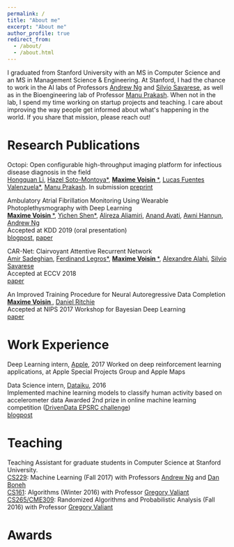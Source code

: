 ```yaml
---
permalink: /
title: "About me"
excerpt: "About me"
author_profile: true
redirect_from: 
  - /about/
  - /about.html
---
```


I graduated from Stanford University with an MS in Computer Science and an MS in Management Science & Engineering. At Stanford, I had the chance to work in the AI labs of Professors 
<a href="https://stanfordmlgroup.github.io/">Andrew Ng</a> and 
<a href="http://cvgl.stanford.edu/silvio/">Silvio Savarese</a>,
as well as in the Bioengineering lab of Professor 
<a href="http://web.stanford.edu/group/prakash-lab/cgi-bin/labsite/">Manu Prakash</a>.
When not in the lab, I spend my time working on startup projects and teaching.
I care about improving the way people get informed about what's happening in the world.
If you share that mission, please reach out!

Research Publications
======
Octopi: Open configurable high-throughput imaging platform for infectious disease diagnosis in the field  
<a href="https://biox.stanford.edu/people/hongquan-li">Hongquan Li</a>,
<a href="https://www.linkedin.com/in/hazel-soto-montoya-1740a451/">Hazel Soto-Montoya\*</a>, 
<a href="https://maximevo.github.io/"> <b>Maxime Voisin </b>\*</a>, 
<a href="https://www.linkedin.com/in/lucas-fuentes-valenzuela-ab7b51b2/?originalSubdomain=be/">Lucas Fuentes Valenzuela\*</a>, 
<a href="https://bioengineering.stanford.edu/people/manu-prakash/">Manu Prakash</a>.
In submission
<a href="https://www.biorxiv.org/content/10.1101/684423v1/">preprint</a>

Ambulatory Atrial Fibrillation Monitoring Using Wearable Photoplethysmography with Deep Learning  
<a href="https://maximevo.github.io/"><b>Maxime Voisin </b>\*</a>,
<a href="https://www.linkedin.com/in/yicheng-eddie-shen/">Yichen Shen\*</a>, 
<a href="https://www.linkedin.com/in/alireza-aliamiri-a5b0974/">Alireza Aliamiri</a>, 
<a href="https://www.linkedin.com/in/anand-avati-126b53a/">Anand Avati</a>, 
<a href="https://ai.stanford.edu/~awni/">Awni Hannun</a>, 
<a href="https://stanfordmlgroup.github.io/">Andrew Ng</a>  
Accepted at KDD 2019 (oral presentation)  
<a href="https://stanfordmlgroup.github.io/projects/ppg/">blogpost</a>, <a href="https://arxiv.org/abs/1811.07774"> paper </a>

CAR-Net: Clairvoyant Attentive Recurrent Network  
<a href="https://www.linkedin.com/in/amirabs/">Amir Sadeghian</a>, 
<a href="https://www.linkedin.com/in/ferdinand-legros-174ab154/">Ferdinand Legros\*</a>, 
<a href="https://maximevo.github.io/"><b>Maxime Voisin </b>\*</a>,
<a href="http://web.stanford.edu/~alahi/">Alexandre Alahi</a>, 
<a href="http://cvgl.stanford.edu/silvio/">Silvio Savarese</a>  
Accepted at ECCV 2018  
<a href="http://openaccess.thecvf.com/content_ECCV_2018/papers/Amir_Sadeghian_CAR-Net_Clairvoyant_Attentive_ECCV_2018_paper.pdf">paper</a>  

An Improved Training Procedure for Neural Autoregressive Data Completion  
<a href="https://maximevo.github.io/"><b>Maxime Voisin </b></a>, 
<a href="https://dritchie.github.io/">Daniel Ritchie</a>  
Accepted at NIPS 2017 Workshop for Bayesian Deep Learning  
<a href="http://bayesiandeeplearning.org/2017/papers/74.pdf">paper</a>  

Work Experience
======
Deep Learning intern, <a href="https://www.apple.com/">Apple</a>, 2017 
Worked on deep reinforcement learning applications, at Apple Special Projects Group and Apple Maps

Data Science intern, <a href="https://www.dataiku.com/">Dataiku</a>, 2016  
Implemented machine learning models to classify human activity based on accelerometer data
Awarded 2nd prize in online machine learning competition (<a href="https://www.drivendata.org/competitions/42/senior-data-science-safe-aging-with-sphere/">DrivenData EPSRC challenge</a>)  
<a href="https://blog.dataiku.com/how-to-nearly-win-a-data-science-competition">blogpost</a>  


Teaching
======
Teaching Assistant for graduate students in Computer Science at Stanford University.  
<a href="http://cs229.stanford.edu/">CS229</a>: 
Machine Learning (Fall 2017) with Professors <a href="http://www.andrewng.org/">Andrew Ng</a>
and <a href="http://crypto.stanford.edu/~dabo/">Dan Boneh</a>  
<a href="http://web.stanford.edu/class/cs161/">CS161</a>: 
Algorithms (Winter 2016) with Professor <a href="http://theory.stanford.edu/~valiant/">Gregory Valiant</a>  
<a href="http://theory.stanford.edu/~valiant/teaching/CS265/index.html">CS265/CME309</a>: 
Randomized Algorithms and Probabilistic Analysis (Fall 2016) with Professor <a href="http://theory.stanford.edu/~valiant/">Gregory Valiant</a>

Awards
======
